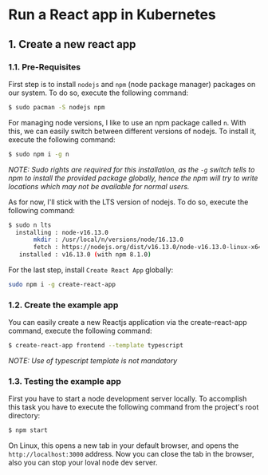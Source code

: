 # Run a React app in Kubernetes

## 1. Create a new react app

### 1.1. Pre-Requisites

First step is to install `nodejs` and `npm` (node package manager) packages on our system. To do so, execute the following command:

```bash
$ sudo pacman -S nodejs npm
```

For managing node versions, I like to use an npm package called `n`. With this, we can easily switch between different versions of nodejs.
To install it, execute the following command:

```bash
$ sudo npm i -g n
```

*NOTE: Sudo rights are required for this installation, as the `-g` switch tells to npm to install the provided package globally, hence the npm will try to write locations which may not be available for normal users.*

As for now, I'll stick with the LTS version of nodejs. To do so, execute the following command:

```bash
$ sudo n lts
  installing : node-v16.13.0
       mkdir : /usr/local/n/versions/node/16.13.0
       fetch : https://nodejs.org/dist/v16.13.0/node-v16.13.0-linux-x64.tar.xz
   installed : v16.13.0 (with npm 8.1.0)
```

For the last step, install `Create React App` globally:

```bash
sudo npm i -g create-react-app
```

### 1.2. Create the example app

You can easily create a new Reactjs application via the create-react-app command, execute the following command:

```bash
$ create-react-app frontend --template typescript
```

*NOTE: Use of typescript template is not mandatory*

### 1.3. Testing the example app

First you have to start a node development server locally. To accomplish this task you have to execute the following command from the project's root directory:

```bash
$ npm start
```

On Linux, this opens a new tab in your default browser, and opens the `http://localhost:3000` address. Now you can close the tab in the browser, also you can stop your loval node dev server.